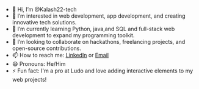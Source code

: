 - 👋 Hi, I’m @Kalash22-tech
- 👀 I’m interested in web development, app development, and creating innovative tech solutions.
- 🌱 I’m currently learning Python, java,and SQL and full-stack web development to expand my programming toolkit.
- 💞️ I’m looking to collaborate on hackathons, freelancing projects, and open-source contributions.
- 📫 How to reach me: [LinkedIn](https://www.linkedin.com/in/kalashsingh-solanke-aa89a920b) or [Email](mailto:kalash9100@gmail.com)
- 😄 Pronouns: He/Him
- ⚡ Fun fact: I'm a pro at Ludo and love adding interactive elements to my web projects!

